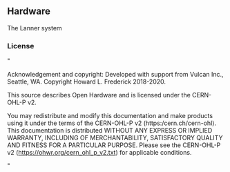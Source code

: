 ## Hardware

The Lanner system 

### License

"

Acknowledgement and copyright: Developed with support from Vulcan Inc., Seattle, WA. Copyright Howard L. Frederick 2018-2020.

 

This source describes Open Hardware and is licensed under the CERN-OHL-P v2.

You may redistribute and modify this documentation and make products using it under the terms of the CERN-OHL-P v2 (https:/cern.ch/cern-ohl). This documentation is distributed WITHOUT ANY EXPRESS OR IMPLIED WARRANTY, INCLUDING OF MERCHANTABILITY, SATISFACTORY QUALITY AND FITNESS FOR A PARTICULAR PURPOSE. Please see the CERN-OHL-P v2 (https://ohwr.org/cern_ohl_p_v2.txt) for applicable conditions.

"